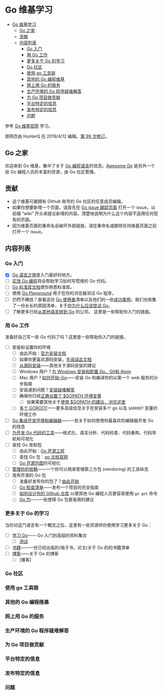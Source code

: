 # Go 维基学习

- [Go 维基学习](#go-%e7%bb%b4%e5%9f%ba%e5%ad%a6%e4%b9%a0)
  - [Go 之家](#go-%e4%b9%8b%e5%ae%b6)
  - [贡献](#%e8%b4%a1%e7%8c%ae)
  - [内容列表](#%e5%86%85%e5%ae%b9%e5%88%97%e8%a1%a8)
    - [Go 入门](#go-%e5%85%a5%e9%97%a8)
    - [用 Go 工作](#%e7%94%a8-go-%e5%b7%a5%e4%bd%9c)
    - [更多关于 Go 的学习](#%e6%9b%b4%e5%a4%9a%e5%85%b3%e4%ba%8e-go-%e7%9a%84%e5%ad%a6%e4%b9%a0)
    - [Go 社区](#go-%e7%a4%be%e5%8c%ba)
    - [使用 go 工具链](#%e4%bd%bf%e7%94%a8-go-%e5%b7%a5%e5%85%b7%e9%93%be)
    - [其他的 Go 编程维基](#%e5%85%b6%e4%bb%96%e7%9a%84-go-%e7%bc%96%e7%a8%8b%e7%bb%b4%e5%9f%ba)
    - [网上用 Go 的服务](#%e7%bd%91%e4%b8%8a%e7%94%a8-go-%e7%9a%84%e6%9c%8d%e5%8a%a1)
    - [生产环境的 Go 程序疑难解答](#%e7%94%9f%e4%ba%a7%e7%8e%af%e5%a2%83%e7%9a%84-go-%e7%a8%8b%e5%ba%8f%e7%96%91%e9%9a%be%e8%a7%a3%e7%ad%94)
    - [为 Go 项目做贡献](#%e4%b8%ba-go-%e9%a1%b9%e7%9b%ae%e5%81%9a%e8%b4%a1%e7%8c%ae)
    - [平台特定的信息](#%e5%b9%b3%e5%8f%b0%e7%89%b9%e5%ae%9a%e7%9a%84%e4%bf%a1%e6%81%af)
    - [发布特定的信息](#%e5%8f%91%e5%b8%83%e7%89%b9%e5%ae%9a%e7%9a%84%e4%bf%a1%e6%81%af)
    - [问题](#%e9%97%ae%e9%a2%98)

参考 [Go 维基官网](https://github.com/golang/go/wiki) 学习。

原网页由 HunterQ 在 2019/4/12 编辑。[第 99 次修订](https://github.com/golang/go/wiki/Home/_history)。

## Go 之家

欢迎来到 Go 维基，集中了关于 [Go 编程语言](https://golang.org/)的信息。[Awesome Go](http://awesome-go.com/) 是另外一个给 Go 编程人员的丰富的资源，由 Go 社区管理。

## 贡献

- 这个维基可被拥有 Github 账号的 Go 社区的任意成员编辑。
- 如果你想要新增一个页面，请首先在 [Go issue 跟踪页面](https://github.com/golang/go/issues) 打开一个 issue，以前缀 “wiki” 开头来提议新增的内容。清楚地说明为什么这个内容不适用任何现有的页面。
- 因为维基页面的重命名会破坏外部链接，请在重命名或删除任何维基页面之前打开一个 issue。

## 内容列表

### Go 入门

- [x] [Go 语言之旅](gotour/README.md)是入门最好的地方。
- [ ] [实效 Go 编程](https://golang.org/doc/effective_go.html)将会帮助学习如何写惯用的 Go 代码。
- [ ] [Go 标准库文档](https://golang.org/pkg/)使你熟悉标准库。
- [ ] 使用 [Go Playground](http://play.golang.org/) 用于在你的浏览器测试 Go 程序。
- [ ] 仍然不确信？查看这份 [Go 使用者](https://github.com/golang/go/wiki/GoUsers)清单以及他们的一些[成功案例](https://github.com/golang/go/wiki/SuccessStories)。我们也收集了一份长长的原因清单，关于[你为什么应该尝试 Go](https://github.com/golang/go/wiki/whygo)。
- [ ] 了解更多已经[从其他语言转到 Go](https://github.com/golang/go/wiki/FromXToGo) 的公司。
这里是一些帮助你入门的链接。

### 用 Go 工作

准备好自己写一些 Go 代码了吗？这里是一些帮助你入门的链接。

- [ ] 安装和设置你的环境
  - [ ] 由此开始：[官方安装文档](https://golang.org/doc/install)
  - [ ] 如果你更喜欢源码安装，[先阅读此文档](https://golang.org/doc/install/source)
  - [ ] [从源码安装](https://github.com/golang/go/wiki/InstallFromSource)——其他关于源码安装的建议
  - [ ] Windows 用户？[为 Windows 安装和配置 Go、Git和 Atom](https://github.com/abourget/getting-started-with-golang)
  - [ ] Mac 用户？[如何开始-Go](https://howistart.org/posts/go/1)——安装 Go 和编译你的以第一个 web 服务的分步指南
  - [ ] 安装遇到问题？[安装疑难解答](https://github.com/golang/go/wiki/InstallTroubleShooting)
  - [ ] 确保你已经[正确设置了 $GOPATH 环境变量](https://golang.org/doc/install/source#gopath)
    - [ ] 如果需要其他关于[使用 $GOPATH 的建议，浏览这里](https://github.com/golang/go/wiki/GOPATH)
  - [ ] [多个 GOROOT](https://github.com/golang/go/wiki/MultipleGoRoots)——更多高级信息关于在安装多个 go 以及 `$GOROOT` 变量的环境工作
- [ ] [Go 集成开发环境和编辑器](https://github.com/golang/go/wiki/IDEsAndTextEditorPlugins)——一些关于如何使用你最喜欢的编辑器开发 Go 的信息
- [ ] [为开发 Go 代码的工具](https://github.com/golang/go/wiki/CodeTools)——格式化、语言分析、代码检查、代码重构、代码导航和可视化
- [ ] 查找 Go 库和包
  - [ ] 由此开始：[Go 开源工程](https://github.com/golang/go/wiki/Projects)
  - [ ] 查找 Go 包：[go 文档官网](http://godoc.org/)
  - [ ] [Go 开源包图](https://anvaka.github.io/pm/#/galaxy/gosearch?l=1)的可视化
- [ ] [管理你的依赖](https://github.com/golang/go/wiki/PackageManagementTools)——一个你可以用来管理第三方包 (vendoring) 的工具纵览
- [ ] 发布开源的 Go 包
  - [ ] 准备好发布你的包了？[由此开始](https://github.com/golang/go/wiki/PackagePublishing)
  - [ ] [Go 检查清单](https://github.com/matttproud/gochecklist)——发布一个项目的完全指南
  - [ ] [如何设计你的 Github 仓库](https://github.com/golang/go/wiki/GitHubCodeLayout) 以便其他 Go 编程人员更容易使用 `go get` 命令
  - [ ] [Go 包](https://johnsto.co.uk/blog/go-package-go)——一些使得 Go 包更易用的建议

### 更多关于 Go 的学习

当你对这门语言有一个概览之后，这里有一些资源供你使用学习更多关于 Go：

- [ ] [学习 Go](https://github.com/golang/go/wiki/Learn)—— Go 入门到高级的资料集合
  - [ ] [测试](learntesting/README.md)
- [ ] [书籍](https://github.com/golang/go/wiki/Books)——一份已经出版的(电子书，论文)关于 Go 的的书籍清单
- [ ] [博客](https://github.com/golang/go/wiki/Blogs)——关于 Go 的博客
  - [ ] [播客]

### Go 社区

### 使用 go 工具链

### 其他的 Go 编程维基

### 网上用 Go 的服务

### 生产环境的 Go 程序疑难解答

### 为 Go 项目做贡献

### 平台特定的信息

### 发布特定的信息

### 问题
